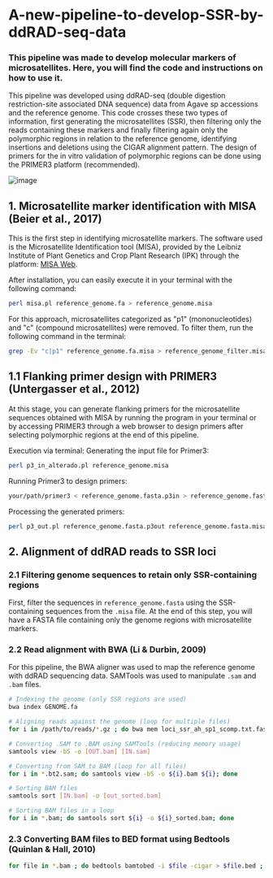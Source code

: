 # A-new-pipeline-to-develop-SSR-by-ddRAD-seq-data
### This pipeline was made to develop molecular markers of microsatellites. Here, you will find the code and instructions on how to use it. 

This pipeline was developed using ddRAD-seq (double digestion restriction-site associated DNA sequence) data from Agave sp accessions and the reference genome. This code crosses these two types of information, first generating the microsatellites (SSR), then filtering only the reads containing these markers and finally filtering again only the polymorphic regions in relation to the reference genome, identifying insertions and deletions using the CIGAR alignment pattern. The design of primers for the in vitro validation of polymorphic regions can be done using the PRIMER3 platform (recommended). 

![image](https://github.com/user-attachments/assets/fd882611-bfb5-4544-ad7e-747f8bb46a4c)


## 1. Microsatellite marker identification with MISA (Beier et al., 2017)
This is the first step in identifying microsatellite markers. The software used is the Microsatellite Identification tool (MISA), provided by the Leibniz Institute of Plant Genetics and Crop Plant Research (IPK) through the platform: [MISA Web](https://webblast.ipk-gatersleben.de/misa/).

After installation, you can easily execute it in your terminal with the following command:
```bash
perl misa.pl reference_genome.fa > reference_genome.misa
```
For this approach, microsatellites categorized as "p1" (mononucleotides) and "c" (compound microsatellites) were removed. To filter them, run the following command in the terminal:
```bash
grep -Ev "c|p1" reference_genome.fa.misa > reference_genome_filter.misa
```

## 1.1 Flanking primer design with PRIMER3 (Untergasser et al., 2012)
At this stage, you can generate flanking primers for the microsatellite sequences obtained with MISA by running the program in your terminal or by accessing PRIMER3 through a web browser to design primers after selecting polymorphic regions at the end of this pipeline.

Execution via terminal:
Generating the input file for Primer3:
```bash
perl p3_in_alterado.pl reference_genome.misa
```
Running Primer3 to design primers:
```bash
your/path/primer3 < reference_genome.fasta.p3in > reference_genome.fasta.p3out
```
Processing the generated primers:
```bash
perl p3_out.pl reference_genome.fasta.p3out reference_genome.fasta.misa
```

## 2. Alignment of ddRAD reads to SSR loci
### 2.1 Filtering genome sequences to retain only SSR-containing regions
First, filter the sequences in `reference_genome.fasta` using the SSR-containing sequences from the `.misa` file. At the end of this step, you will have a FASTA file containing only the genome regions with microsatellite markers.

### 2.2 Read alignment with BWA (Li & Durbin, 2009)
For this pipeline, the BWA aligner was used to map the reference genome with ddRAD sequencing data. SAMTools was used to manipulate `.sam` and `.bam` files.
```bash
# Indexing the genome (only SSR regions are used)
bwa index GENOME.fa

# Aligning reads against the genome (loop for multiple files)
for i in /path/to/reads/*.gz ; do bwa mem loci_ssr_ah_sp1_scomp.txt.fasta ${i} -t 10 > ${i}.sam; done

# Converting .SAM to .BAM using SAMTools (reducing memory usage)
samtools view -bS -o [OUT.bam] [IN.sam]

# Converting from SAM to BAM (loop for all files)
for i in *.bt2.sam; do samtools view -bS -o ${i}.bam ${i}; done

# Sorting BAM files
samtools sort [IN.bam] -o [out_sorted.bam]

# Sorting BAM files in a loop
for i in *.bam; do samtools sort ${i} -o ${i}_sorted.bam; done
```

### 2.3 Converting BAM files to BED format using Bedtools (Quinlan & Hall, 2010)
```bash
for file in *.bam ; do bedtools bamtobed -i $file -cigar > $file.bed ; done
```



